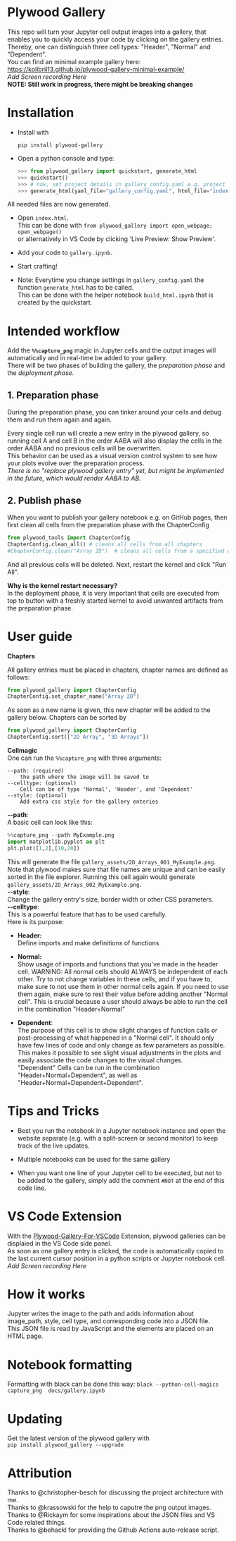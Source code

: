 # Plywood Gallery

This repo will turn your Jupyter cell output images into a gallery, that enables you to quickly access your code by clicking on the gallery entries. Thereby, one can distinguish three cell types: "Header", "Normal" and "Dependent".   
You can find an minimal example gallery here:   
https://kolibril13.github.io/plywood-gallery-minimal-example/   
*Add Screen recording Here*  
**NOTE: Still work in progress, there might be breaking changes**

# Installation

* Install with  
    ```
    pip install plywood-gallery
    ```

* Open a python console and type:
    ```py
    >>> from plywood_gallery import quickstart, generate_html
    >>> quickstart()
    >>> # now, set project details in gallery_config.yaml e.g. project name, description, etc. 
    >>> generate_html(yaml_file="gallery_config.yaml", html_file="index.html")
    ```
All needed files are now generated.  
* Open `index.html`.  
This can be done with `from plywood_gallery import open_webpage; open_webpage()`  
 or alternatively in VS Code by clicking 'Live Preview: Show Preview'.  
* Add your code to `gallery.ipynb`.   

* Start crafting!
* Note: Everytime you change settings in `gallery_config.yaml` the function `generate_html` has to be called.  
 This can be done with the helper notebook  `build_html.ipynb` that is created by the quickstart.

# Intended workflow

Add the **`%%capture_png`** magic in Jupyter cells and the output images will automatically and in real-time be added to your gallery.   
There will be two phases of building the gallery, the *preparation phase* and the *deployment phase.*

## 1. Preparation phase

During the preparation phase, you can tinker around your cells and debug them and run them again and again.

Every single cell run will create a new entry in the plywood gallery, so running cell A and cell B  in the order AABA will also display the cells in the order AABA and no previous cells will be overwritten.  
This behavior can be used as a visual version control system to see how your plots evolve over the preparation process.  
*There is no "replace plywood gallery entry" yet, but might be implemented in the future, which would render AABA to AB.*

## 2. Publish phase

When you want to publish your gallery notebook e.g. on GitHub pages, then first clean all cells from the preparation phase with the ChapterConfig  
```py
from plywood_tools import ChapterConfig
ChapterConfig.clean_all() # cleans all cells from all chapters
#ChapterConfig.clean("Array 2D")  # cleans all cells from a specified chapter
```

And all previous cells will be deleted.
Next, restart the kernel and click "Run All".

**Why is the kernel restart necessary?**  
In the deployment phase, it is very important that cells are executed from top to button with a freshly started kernel to avoid unwanted artifacts from the preparation phase.

# User guide

**Chapters**  

All gallery entries must be placed in chapters, chapter names are defined as follows:
```py
from plywood_gallery import ChapterConfig
ChapterConfig.set_chapter_name("Array 2D")
```
As soon as a new name is given, this new chapter will be added to the gallery below.
Chapters can be sorted by 
```py
from plywood_gallery import ChapterConfig
ChapterConfig.sort(["2D Array", "3D Arrays"])
```

**Cellmagic**  
One can run the `%%capture_png` with three arguments:
```
--path: (required)
    the path where the image will be saved to
--celltype: (optional)
    Cell can be of type 'Normal', 'Header', and 'Dependent'
--style: (optional)
    Add extra css style for the gallery enteries
```
**--path**:  
A basic cell can look like this:
```py
%%capture_png --path MyExample.png
import matplotlib.pyplot as plt
plt.plot([1,2],[10,20])
```
This will generate the file `gallery_assets/2D_Arrays_001_MyExample.png`. Note that plywood makes sure that file names are unique and can be easily sorted in the file explorer.
Running this cell again would generate `gallery_assets/2D_Arrays_002_MyExample.png`.   
**--style**:  
Change the gallery entry's size, border width or other CSS parameters.  
**--celltype**:    
This is a powerful feature that has to be used carefully.  
Here is its purpose:  

* **Header:**  
Define imports and make definitions of functions

* **Normal:**  
Show usage of imports and functions that you've made in the header cell. WARNING: All normal cells should ALWAYS be independent of each other. Try to not change variables in these cells, and if you have to, make sure to not use them in other normal cells again. If you need to use them again, make sure to rest their value before adding another "Normal cell". This is crucial because a user should always be able to run the cell in the combination "Header+Normal"
* **Dependent**:  
The purpose of this cell is to show slight changes of function calls or post-processing of what happened in a "Normal cell". It should only have few lines of code and only change as few parameters as possible. This makes it possible to see slight visual adjustments in the plots and easily associate the code changes to the visual changes.  
 "Dependent" Cells can be run in the combination "Header+Normal+Dependent", as well as "Header+Normal+Dependent+Dependent".


# Tips and Tricks

* Best you run the notebook in a Jupyter notebook instance and open the website separate (e.g. with a split-screen or second monitor) to keep track of the live updates.

* Multiple notebooks can be used for the same gallery

* When you want one line of your Jupyter cell to be executed, but not to be added to the gallery, simply add the comment `#NOT` at the end of this code line.

# VS Code Extension
With the [Plywood-Gallery-For-VSCode](https://github.com/Rickaym/plywood-gallery-for-vscode/) Extension,  plywood galleries can be displaied in the VS Code side panel.  
 As soon as one gallery entry is clicked, the code is automatically copied to the last current cursor position in a python scripts or Jupyter notebook cell.  
*Add Screen recording Here*


# How it works
Jupyter writes the image to the path and adds information about image_path, style, cell type, and corresponding code into a JSON file.   
This JSON file is read by JavaScript and the elements are placed on an HTML page.

# Notebook formatting
Formatting with black can be done this way:
`black --python-cell-magics capture_png  docs/gallery.ipynb`

# Updating
Get the latest version of the plywood gallery with   
`pip install plywood_gallery --upgrade`
# Attribution

Thanks to @christopher-besch for discussing the project architecture with me.  
Thanks to @krassowski for the help to caputre the png output images.  
Thanks to @Rickaym for some inspirations about the JSON files and VS Code related things.  
Thanks to @behackl for providing the Github Actions auto-release script.